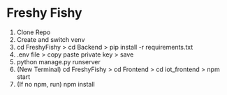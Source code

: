 # Freshy Fishy
1. Clone Repo
2. Create and switch venv 
3. cd FreshyFishy > cd Backend > pip install -r requirements.txt
4. .env file > copy paste private key > save
5. python manage.py runserver
6. (New Terminal) cd FreshyFishy > cd Frontend > cd iot_frontend > npm start
7. (If no npm, run) npm install
